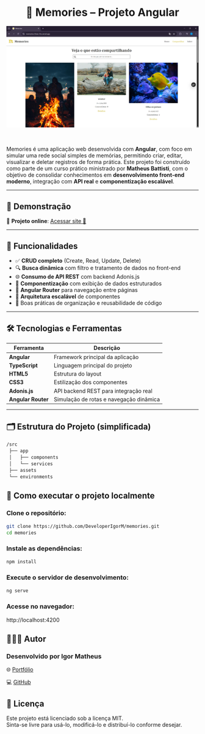 <h1 align="center">📸 Memories – Projeto Angular</h1>

![Imagem do projeto](imagens/memories.jpg)

<br/>

Memories é uma aplicação web desenvolvida com **Angular**, com foco em simular uma rede social simples de memórias, permitindo criar, editar, visualizar e deletar registros de forma prática. Este projeto foi construído como parte de um curso prático ministrado por **Matheus Battisti**, com o objetivo de consolidar conhecimentos em **desenvolvimento front-end moderno**, integração com **API real** e **componentização escalável**.

---

## 🚀 Demonstração

🔗 **Projeto online**: [Acessar site 📍](https://memories-three-rho.vercel.app/)  

---

## 🧠 Funcionalidades

- ✅ **CRUD completo** (Create, Read, Update, Delete)  
- 🔍 **Busca dinâmica** com filtro e tratamento de dados no front-end  
- 🌐 **Consumo de API REST** com backend Adonis.js  
- 🧩 **Componentização** com exibição de dados estruturados  
- 🔀 **Angular Router** para navegação entre páginas  
- 🧱 **Arquitetura escalável** de componentes  
- 🔧 Boas práticas de organização e reusabilidade de código  

---

## 🛠️ Tecnologias e Ferramentas

| Ferramenta          | Descrição                                  |
|---------------------|---------------------------------------------|
| **Angular**         | Framework principal da aplicação            |
| **TypeScript**      | Linguagem principal do projeto              |
| **HTML5**           | Estrutura do layout                         |
| **CSS3**            | Estilização dos componentes                 |
| **Adonis.js**       | API backend REST para integração real       |
| **Angular Router**  | Simulação de rotas e navegação dinâmica     |

---

## 🗂️ Estrutura do Projeto (simplificada)

```bash
/src
 ├── app
 │   ├── components     
 │   └── services       
 ├── assets             
 └── environments
```  

## 🧪 Como executar o projeto localmente

### Clone o repositório:

```bash
git clone https://github.com/DeveloperIgorM/memories.git
cd memories
```

### Instale as dependências:
```bash
npm install
```

### Execute o servidor de desenvolvimento:
```bash
ng serve
```

### Acesse no navegador:
http://localhost:4200


## 👨🏾‍💻 Autor
### Desenvolvido por Igor Matheus

🌐 [Portfólio](https://igorportfolio.vercel.app/)

💻 [GitHub](https://github.com/DeveloperIgorM)


## 📝 Licença
Este projeto está licenciado sob a licença MIT.<br/>
Sinta-se livre para usá-lo, modificá-lo e distribuí-lo conforme desejar.